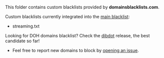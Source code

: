 This folder contains custom blacklists provided by **domainsblacklists.com**. 

Custom blacklists currently integrated into the [main blacklist](https://get.domainsblacklists.com/blacklist.txt):

- streaming.txt

Looking for DOH domains blacklist? Check the [dibdot](https://github.com/dibdot/DoH-IP-blocklists/blob/master/doh-domains.txt) release, the best candidate so far!

- Feel free to report new domains to block by [opening an issue](https://github.com/fabriziosalmi/blacklists/issues/new/choose).
